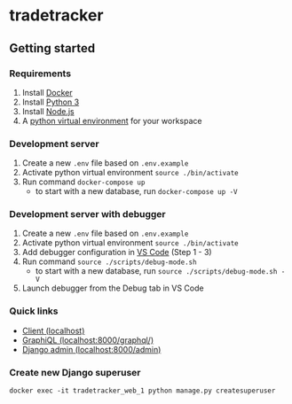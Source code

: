 # tradetracker

## Getting started

### Requirements
1. Install [Docker](https://docs.docker.com/get-docker)
2. Install [Python 3](https://wiki.python.org/moin/BeginnersGuide/Download)
3. Install [Node.js](https://nodejs.org/en/download/)
4. A [python virtual environment](https://docs.python.org/3/tutorial/venv.html) for your workspace

### Development server
1. Create a new `.env` file based on `.env.example`
2. Activate python virtual environment `source ./bin/activate`
3. Run command `docker-compose up`
    - to start with a new database, run `docker-compose up -V`

### Development server with debugger
1. Create a new `.env` file based on `.env.example`
2. Activate python virtual environment `source ./bin/activate`
3. Add debugger configuration in [VS Code](https://code.visualstudio.com/docs/containers/docker-compose#_python) (Step 1 - 3)
4. Run command `source ./scripts/debug-mode.sh`
    - to start with a new database, run `source ./scripts/debug-mode.sh -V`
5. Launch debugger from the Debug tab in VS Code

### Quick links
- [Client (localhost)](http://localhost)
- [GraphiQL (localhost:8000/graphql/)](http://localhost:8000/graphql/)
- [Django admin (localhost:8000/admin)](http://localhost:8000/admin)

### Create new Django superuser
```
docker exec -it tradetracker_web_1 python manage.py createsuperuser
```